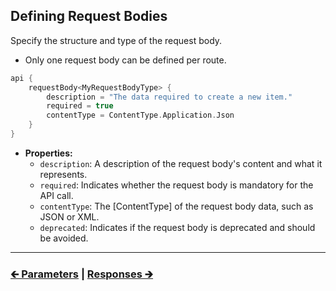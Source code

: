 ## Defining Request Bodies

Specify the structure and type of the request body.

- Only one request body can be defined per route.

```kotlin
api {
    requestBody<MyRequestBodyType> {
        description = "The data required to create a new item."
        required = true
        contentType = ContentType.Application.Json
    }
}
```

- **Properties:**
    - `description`: A description of the request body's content and what it represents.
    - `required`: Indicates whether the request body is mandatory for the API call.
    - `contentType`: The [ContentType] of the request body data, such as JSON or XML.
    - `deprecated`: Indicates if the request body is deprecated and should be avoided.

---

### [🡰 Parameters](06.api-usage-parameters.md) | [Responses 🡲](08.api-usage-responses.md)

